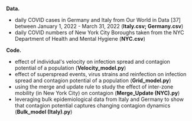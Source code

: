 **Data.** 

 - daily COVID cases in Germany and Italy from Our World in Data [37] between January 1, 2022 - March 31, 2022 (**Italy.csv; Germany.csv**)
 - daily COVID numbers of New York City Boroughs taken from the NYC Department of Health and Mental Hygiene (**NYC.csv**)


**Code.** 

 - effect of individual's velocity on infection spread and contagion potential of a population (**Velocity_model.py**)
 - effect of superspread events, virus strains and reinfection on infection spread and contagion potential of a population (**Grid_model.py**)
 - using the merge and update rule to study the effect of inter-zone mobility (in New York City) on contagion (**Merge_Update (NYC).py**)
 - leveraging bulk epidemiological data from Italy and Germany to show that contagion potential captures changing contagion dynamics (**Bulk_model (Italy).py**)
